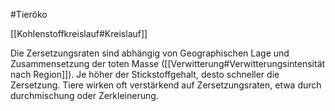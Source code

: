 #Tieröko 

[[Kohlenstoffkreislauf#Kreislauf]]

Die Zersetzungsraten sind abhängig von Geographischen Lage und Zusammensetzung der toten Masse ([[Verwitterung#Verwitterungsintensität nach Region]]). Je höher der Stickstoffgehalt, desto schneller die Zersetzung.
Tiere wirken oft verstärkend auf Zersetzungsraten, etwa durch durchmischung oder Zerkleinerung.